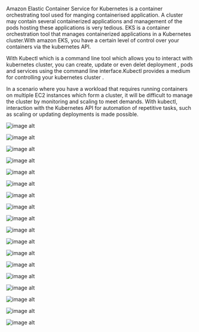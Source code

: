 Amazon Elastic Container Service for Kubernetes is a container orchestrating tool used for manging containerised application. A cluster may contain several containerized applications and management of the pods hosting these applications is very tedious. EKS is a container orchestration tool that manages containerized applications in a Kubernetes cluster.With amazon EKS, you have a certain level of control over your containers via the kubernetes API.
 
With Kubectl which is a command line tool which allows you to interact with kubernetes cluster, you can create, update or even delet deployment , pods and services using the command line interface.Kubectl provides a medium for controlling your kubernetes cluster .

In a scenario where you have a workload that requires running containers on multiple EC2 instances which form a cluster, it will be difficult to manage the cluster by monitoring and scaling to meet demands. With kubectl, interaction with the Kubernetes API for automation of  repetitive tasks, such as scaling or updating deployments is made possible.





![image alt](https://github.com/Gertrudechichi/EKS/blob/577a8d9c5bf5808749aca11b9fe46ff0527689c4/Screenshot%202025-05-21%20123222.png)







![image alt](https://github.com/Gertrudechichi/EKS/blob/577a8d9c5bf5808749aca11b9fe46ff0527689c4/Screenshot%202025-05-21%20123248.png)







![image alt](https://github.com/Gertrudechichi/EKS/blob/577a8d9c5bf5808749aca11b9fe46ff0527689c4/Screenshot%202025-05-21%20123300.png)







![image alt](https://github.com/Gertrudechichi/EKS/blob/577a8d9c5bf5808749aca11b9fe46ff0527689c4/Screenshot%202025-05-21%20123312.png)





![image alt](https://github.com/Gertrudechichi/EKS/blob/577a8d9c5bf5808749aca11b9fe46ff0527689c4/Screenshot%202025-05-21%20123333.png)






![image alt](https://github.com/Gertrudechichi/EKS/blob/577a8d9c5bf5808749aca11b9fe46ff0527689c4/Screenshot%202025-05-21%20123353.png)






![image alt](https://github.com/Gertrudechichi/EKS/blob/577a8d9c5bf5808749aca11b9fe46ff0527689c4/Screenshot%202025-05-21%20123459.png)







![image alt](https://github.com/Gertrudechichi/EKS/blob/577a8d9c5bf5808749aca11b9fe46ff0527689c4/Screenshot%202025-05-21%20123519.png)




![image alt](https://github.com/Gertrudechichi/EKS/blob/577a8d9c5bf5808749aca11b9fe46ff0527689c4/Screenshot%202025-05-21%20123645.png)





![image alt](https://github.com/Gertrudechichi/EKS/blob/577a8d9c5bf5808749aca11b9fe46ff0527689c4/Screenshot%202025-05-21%20123700.png)



![image alt](https://github.com/Gertrudechichi/EKS/blob/577a8d9c5bf5808749aca11b9fe46ff0527689c4/Screenshot%202025-05-21%20123717.png)




![image alt](https://github.com/Gertrudechichi/EKS/blob/577a8d9c5bf5808749aca11b9fe46ff0527689c4/Screenshot%202025-05-21%20123733.png)





![image alt](https://github.com/Gertrudechichi/EKS/blob/577a8d9c5bf5808749aca11b9fe46ff0527689c4/Screenshot%202025-05-21%20123748.png)




![image alt](https://github.com/Gertrudechichi/EKS/blob/577a8d9c5bf5808749aca11b9fe46ff0527689c4/Screenshot%202025-05-21%20123804.png)





![image alt](https://github.com/Gertrudechichi/EKS/blob/577a8d9c5bf5808749aca11b9fe46ff0527689c4/Screenshot%202025-05-21%20123817.png)





![image alt](https://github.com/Gertrudechichi/EKS/blob/577a8d9c5bf5808749aca11b9fe46ff0527689c4/Screenshot%202025-05-21%20123829.png)





![image alt](https://github.com/Gertrudechichi/EKS/blob/577a8d9c5bf5808749aca11b9fe46ff0527689c4/Screenshot%202025-05-21%20123841.png)






![image alt](https://github.com/Gertrudechichi/EKS/blob/577a8d9c5bf5808749aca11b9fe46ff0527689c4/Screenshot%202025-05-21%20123854.png)


